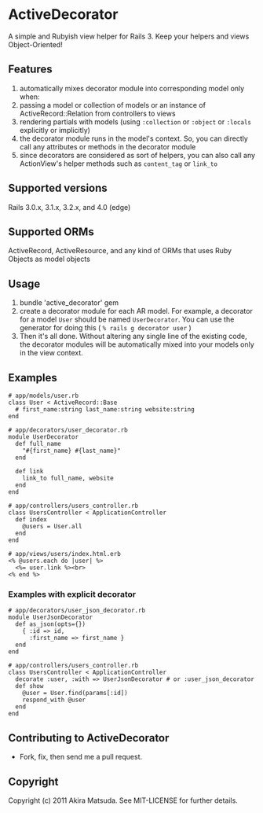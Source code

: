 # ActiveDecorator

A simple and Rubyish view helper for Rails 3. Keep your helpers and views Object-Oriented!


## Features ##

1. automatically mixes decorator module into corresponding model only when:
  1. passing a model or collection of models or an instance of ActiveRecord::Relation from controllers to views
  2. rendering partials with models (using `:collection` or `:object` or `:locals` explicitly or implicitly)
2. the decorator module runs in the model's context. So, you can directly call any attributes or methods in the decorator module
3. since decorators are considered as sort of helpers, you can also call any ActionView's helper methods such as `content_tag` or `link_to`


## Supported versions ##

Rails 3.0.x, 3.1.x, 3.2.x, and 4.0 (edge)


## Supported ORMs ##

ActiveRecord, ActiveResource, and any kind of ORMs that uses Ruby Objects as model objects


## Usage ##

1. bundle 'active_decorator' gem
2. create a decorator module for each AR model. For example, a decorator for a model `User` should be named `UserDecorator`.
You can use the generator for doing this ( `% rails g decorator user` )
3. Then it's all done. Without altering any single line of the existing code, the decorator modules will be automatically mixed into your models only in the view context.


## Examples ##

    # app/models/user.rb
    class User < ActiveRecord::Base
      # first_name:string last_name:string website:string
    end
    
    # app/decorators/user_decorator.rb
    module UserDecorator
      def full_name
        "#{first_name} #{last_name}"
      end
    
      def link
        link_to full_name, website
      end
    end
    
    # app/controllers/users_controller.rb
    class UsersController < ApplicationController
      def index
        @users = User.all
      end
    end
    
    # app/views/users/index.html.erb
    <% @users.each do |user| %>
      <%= user.link %><br>
    <% end %>

### Examples with explicit decorator ###
    # app/decorators/user_json_decorator.rb
    module UserJsonDecorator
      def as_json(opts={})
        { :id => id,
          :first_name => first_name }
      end
    end
    
    # app/controllers/users_controller.rb
    class UsersController < ApplicationController
      decorate :user, :with => UserJsonDecorator # or :user_json_decorator
      def show 
        @user = User.find(params[:id])
        respond_with @user
      end
    end
 


## Contributing to ActiveDecorator ##

* Fork, fix, then send me a pull request.


## Copyright ##

Copyright (c) 2011 Akira Matsuda. See MIT-LICENSE for further details.
